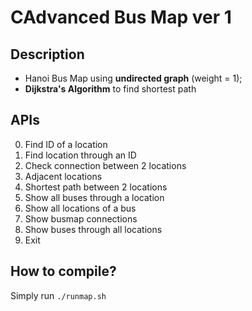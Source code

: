 # CAdvanced Bus Map ver 1

## Description
* Hanoi Bus Map using **undirected graph** (weight = 1);
* **Dijkstra's Algorithm** to find shortest path

## APIs
0. Find ID of a location
1. Find location through an ID
2. Check connection between 2 locations
3. Adjacent locations
4. Shortest path between 2 locations 
5. Show all buses through a location
6. Show all locations of a bus
7. Show busmap connections
8. Show buses through all locations
9. Exit

## How to compile?
Simply run `./runmap.sh`
